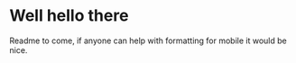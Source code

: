 # Well hello there

Readme to come, if anyone can help with formatting for mobile it would be nice. 